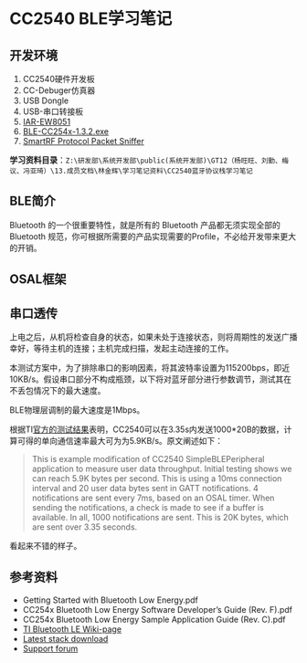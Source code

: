 # CC2540 BLE学习笔记


## 开发环境
1. CC2540硬件开发板
2. CC-Debuger仿真器
3. USB Dongle
4. USB-串口转接板
5. [IAR-EW8051][1]
6. [BLE-CC254x-1.3.2.exe][2]
7. [SmartRF Protocol Packet Sniffer][3]

**学习资料目录**：`Z:\研发部\系统开发部\public(系统开发部)\GT12（杨旺旺、刘勤、梅议、冯亚琦）\13.成员文档\林金辉\学习笔记资料\CC2540蓝牙协议栈学习笔记`

## BLE简介


Bluetooth 的一个很重要特性，就是所有的 Bluetooth 产品都无须实现全部的Bluetooth 规范，你可根据所需要的产品实现需要的Profile，不必给开发带来更大的开销。


## OSAL框架





## 串口透传

上电之后，从机将检查自身的状态，如果未处于连接状态，则将周期性的发送广播幸好，等待主机的连接；主机完成扫描，发起主动连接的工作。



本测试方案中，为了排除串口的影响因素，将其波特率设置为115200bps，即近10KB/s。假设串口部分不构成瓶颈，以下将对蓝牙部分进行参数调节，测试其在不丢包情况下的最大速度。

BLE物理层调制的最大速度是1Mbps。

根据TI[官方的测试结果](http://processors.wiki.ti.com/index.php/CC2540_Data_Throughput)表明，CC2540可以在3.35s内发送1000*20B的数据，计算可得的单向通信速率最大可为为5.9KB/s。原文阐述如下：
> This is example modification of CC2540 SimpleBLEPeripheral application to measure user data throughput. Initial testing shows we can reach 5.9K bytes per second. This is using a 10ms connection interval and 20 user data bytes sent in GATT notifications. 4 notifications are sent every 7ms, based on an OSAL timer. When sending the notifications, a check is made to see if a buffer is available. In all, 1000 notifications are sent. This is 20K bytes, which are sent over 3.35 seconds. 

看起来不错的样子。





## 参考资料

- Getting Started with Bluetooth Low Energy.pdf
- CC254x Bluetooth Low Energy Software Developer’s Guide (Rev. F).pdf
- CC254x Bluetooth Low Energy Sample Application Guide (Rev. C).pdf
- [TI Bluetooth LE Wiki-page](http://www.ti.com/ble-wiki)
- [Latest stack download](http://www.ti.com/ble-stack)
- [Support forum](http://www.ti.com/ble-forum)





[1]: http://www.iar.com/Products/IAR-Embedded-Workbench/8051/
[2]: http://www.ti.com/tool/ble-stack
[3]: http://www.ti.com/tool/packet-sniffer




